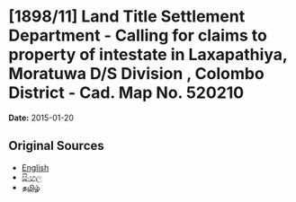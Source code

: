 # [1898/11] Land Title Settlement Department - Calling for claims to property of intestate in Laxapathiya, Moratuwa D/S Division , Colombo District - Cad. Map No. 520210

**Date:** 2015-01-20

## Original Sources

- [English](https://documents.gov.lk/view/extra-gazettes/2015/1/1898-11_E.pdf)
- [සිංහල](https://documents.gov.lk/view/extra-gazettes/2015/1/1898-11_S.pdf)
- [தமிழ்](https://documents.gov.lk/view/extra-gazettes/2015/1/1898-11_T.pdf)
